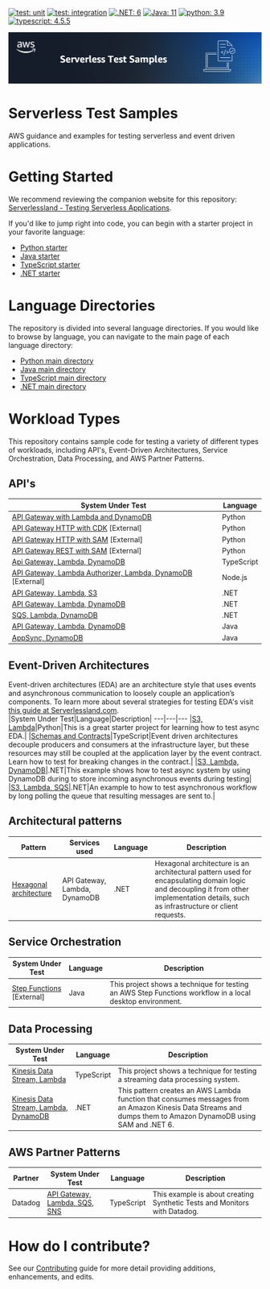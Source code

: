 
[![test: unit](https://img.shields.io/badge/Test-Unit-blue)](https://img.shields.io/badge/Test-Unit-blue)
[![test: integration](https://img.shields.io/badge/Test-Integration-yellow)](https://img.shields.io/badge/Test-Integration-yellow)
[![.NET: 6](https://badgen.net/badge/Built%20With/.NET/blue9)](https://badgen.net/badge/Built%20With/.NET/blue9)
[![Java: 11](https://badgen.net/badge/Built%20With/Java/blue9)](https://badgen.net/badge/Built%20With/Java/blue9)
[![python: 3.9](https://badgen.net/badge/Built%20With/Python/blue9)](https://badgen.net/badge/Built%20With/Python/blue9)
[![typescript: 4.5.5](https://badgen.net/badge/Built%20With/TypeScript/blue9)](https://badgen.net/badge/Built%20With/TypeScript/blue9)


![Serverless Test Samples](./_img/main_header.png)
# Serverless Test Samples

AWS guidance and examples for testing serverless and event driven applications.


# Getting Started
We recommend reviewing the companion website for this repository: [Serverlessland - Testing Serverless Applications](https://serverlessland.com/testing). 

If you'd like to jump right into code, you can begin with a starter project in your favorite language:

- [Python starter](./python-test-samples/apigw-lambda)
- [Java starter](./java-test-samples/apigw-lambda-list-s3-buckets)
- [TypeScript starter](./typescript-test-samples/typescript-test-intro)
- [.NET starter](./dotnet-test-samples/apigw-lambda-list-s3-buckets)

# Language Directories
The repository is divided into several language directories. If you would like to browse by language, you can navigate to the main page of each language directory:

- [Python main directory](./python-test-samples/)
- [Java main directory](./java-test-samples/)
- [TypeScript main directory](./typescript-test-samples/)
- [.NET main directory](./dotnet-test-samples/)

# Workload Types
This repository contains sample code for testing a variety of different types of workloads, including API's, Event-Driven Architectures, Service Orchestration, Data Processing, and AWS Partner Patterns.

## API's
| System Under Test|Language|
|---|---|
| [API Gateway with Lambda and DynamoDB](./python-test-samples/apigw-lambda-dynamodb)|Python|API Gateway, AWS Lambda and Amazon DynamoDB|
| [API Gateway HTTP with CDK](https://github.com/aws-samples/serverless-samples/tree/main/serverless-rest-api/python-http-cdk) [External]| Python |
| [API Gateway HTTP with SAM](https://github.com/aws-samples/serverless-samples/tree/main/serverless-rest-api/python-http-sam) [External]| Python |
| [API Gateway REST with SAM](https://github.com/aws-samples/serverless-samples/tree/main/serverless-rest-api/python-rest-sam) [External]| Python |
| [Api Gateway, Lambda, DynamoDB](./typescript-test-samples/apigw-lambda-dynamodb)|TypeScript|
| [API Gateway, Lambda Authorizer, Lambda, DynamoDB](https://github.com/aws-samples/serverless-samples/tree/main/serverless-rest-api/javascript-http-sam) [External] | Node.js |
| [API Gateway, Lambda, S3](./dotnet-test-samples/apigw-lambda-list-s3-buckets)|.NET|
| [API Gateway, Lambda, DynamoDB](./dotnet-test-samples/apigw-lambda-ddb)|.NET|
| [SQS, Lambda, DynamoDB](./dotnet-test-samples/sqs-lambda)|.NET|
| [API Gateway, Lambda, DynamoDB](./java-test-samples/apigw-lambda-ddb)|Java|
| [AppSync, DynamoDB](./java-test-samples/java-appsync-sam)|Java|

## Event-Driven Architectures
Event-driven architectures (EDA) are an architecture style that uses events and asynchronous communication to loosely couple an application’s components. To learn more about several strategies for testing EDA's visit [this guide at Serverlessland.com](https://serverlessland.com/event-driven-architecture/testing-introduction).  
|System Under Test|Language|Description|
---|---|---
|[S3, Lambda](./python-test-samples/async-lambda-dynamodb)|Python|This is a great starter project for learning how to test async EDA.|
|[Schemas and Contracts](./typescript-test-samples/schema-and-contract-testing)|TypeScript|Event driven architectures decouple producers and consumers at the infrastructure layer, but these resources may still be coupled at the application layer by the event contract. Learn how to test for breaking changes in the contract.|
|[S3, Lambda, DynamoDB](./dotnet-test-samples/async-architectures/async-lambda-dynamodb)|.NET|This example shows how to test async system by using DynamoDB during to store incoming asynchronous events during testing|
|[S3, Lambda, SQS](./dotnet-test-samples/async-architectures/async-lambda-sqs)|.NET|An example to how to test asynchronous workflow by long polling the queue that resulting messages are sent to.|

## Architectural patterns
|Pattern|Services used|Language|Description|
|---|---|---|---|
| [Hexagonal architecture](./dotnet-test-samples/hexagonal-architecture/) |API Gateway, Lambda, DynamoDB|.NET|Hexagonal architecture is an architectural pattern used for encapsulating domain logic and decoupling it from other implementation details, such as infrastructure or client requests.|

## Service Orchestration
|System Under Test|Language|Description|
|---|---|---|
| [Step Functions](./java-test-samples/step-functions-local) [External] |Java|This project shows a technique for testing an AWS Step Functions workflow in a local desktop environment.|

## Data Processing
| System Under Test|Language|Description|
|---|---|---|
|[Kinesis Data Stream, Lambda](./typescript-test-samples/kinesis-lambda-dynamodb)|TypeScript|This project shows a technique for testing a streaming data processing system.|
|[Kinesis Data Stream, Lambda, DynamoDB](./dotnet-test-samples/kinesis-lambda-dynamodb)|.NET|This pattern creates an AWS Lambda function that consumes messages from an Amazon Kinesis Data Streams and dumps them to Amazon DynamoDB using SAM and .NET 6.|
## AWS Partner Patterns
| Partner |System Under Test|Language|Description|
|---|---|---|---|
| Datadog |[API Gateway, Lambda, SQS, SNS](./typescript-test-samples/apigw-lambda-sqs-sns-datadog)|TypeScript|This example is about creating Synthetic Tests and Monitors with Datadog.|

# How do I contribute?

See our [Contributing](./CONTRIBUTING.md) guide for more detail providing additions, enhancements, and edits.
